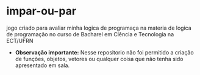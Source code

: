# impar-ou-par
jogo criado para avaliar minha logica de programaça na materia de logica de programação no curso de Bacharel em Ciência e Tecnologia na ECT/UFRN

- **Observação importante:** Nesse repositorio não foi permitido a criação de funções, objetos, vetores ou qualquer coisa que não tenha sido apresentado em sala.   
